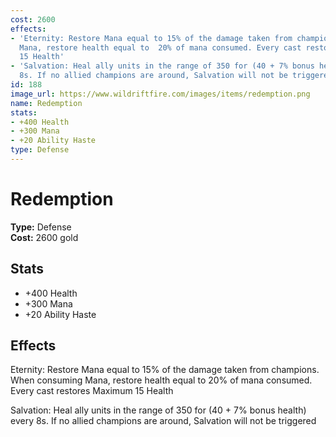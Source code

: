 ```yaml
---
cost: 2600
effects:
- 'Eternity: Restore Mana equal to 15% of the damage taken from champions. When consuming
  Mana, restore health equal to  20% of mana consumed. Every cast restores Maximum
  15 Health'
- 'Salvation: Heal ally units in the range of 350 for (40 + 7% bonus health) every
  8s. If no allied champions are around, Salvation will not be triggered'
id: 188
image_url: https://www.wildriftfire.com/images/items/redemption.png
name: Redemption
stats:
- +400 Health
- +300 Mana
- +20 Ability Haste
type: Defense
---
```


# Redemption

**Type:** Defense  
**Cost:** 2600 gold

## Stats

- +400 Health
- +300 Mana
- +20 Ability Haste

## Effects

Eternity: Restore Mana equal to 15% of the damage taken from champions. When consuming Mana, restore health equal to  20% of mana consumed. Every cast restores Maximum 15 Health

Salvation: Heal ally units in the range of 350 for (40 + 7% bonus health) every 8s. If no allied champions are around, Salvation will not be triggered

